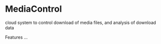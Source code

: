 # MediaControl
cloud system to control download of media files, and analysis of download data

Features 
...

